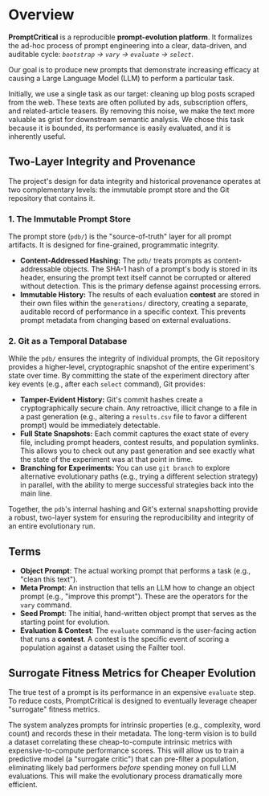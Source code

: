 # Overview

**PromptCritical** is a reproducible **prompt-evolution platform**. It formalizes the ad-hoc process of prompt engineering into a clear, data-driven, and auditable cycle: *`bootstrap` → `vary` → `evaluate` → `select`*.

Our goal is to produce new prompts that demonstrate increasing efficacy at causing a Large Language Model (LLM) to perform a particular task.

Initially, we use a single task as our target: cleaning up blog posts scraped from the web. These texts are often polluted by ads, subscription offers, and related-article teasers. By removing this noise, we make the text more valuable as grist for downstream semantic analysis. We chose this task because it is bounded, its performance is easily evaluated, and it is inherently useful.

## Two-Layer Integrity and Provenance

The project's design for data integrity and historical provenance operates at two complementary levels: the immutable prompt store and the Git repository that contains it.

### 1. The Immutable Prompt Store

The prompt store (`pdb/`) is the "source-of-truth" layer for all prompt artifacts. It is designed for fine-grained, programmatic integrity.

*   **Content-Addressed Hashing:** The `pdb/` treats prompts as content-addressable objects. The SHA-1 hash of a prompt's body is stored in its header, ensuring the prompt text itself cannot be corrupted or altered without detection. This is the primary defense against processing errors.
*   **Immutable History:** The results of each evaluation **contest** are stored in their own files within the `generations/` directory, creating a separate, auditable record of performance in a specific context. This prevents prompt metadata from changing based on external evaluations.

### 2. Git as a Temporal Database

While the `pdb/` ensures the integrity of individual prompts, the Git repository provides a higher-level, cryptographic snapshot of the entire experiment's state over time. By committing the state of the experiment directory after key events (e.g., after each `select` command), Git provides:

*   **Tamper-Evident History:** Git's commit hashes create a cryptographically secure chain. Any retroactive, illicit change to a file in a past generation (e.g., altering a `results.csv` file to favor a different prompt) would be immediately detectable.
*   **Full State Snapshots:** Each commit captures the exact state of every file, including prompt headers, contest results, and population symlinks. This allows you to check out any past generation and see exactly what the state of the experiment was at that point in time.
*   **Branching for Experiments:** You can use `git branch` to explore alternative evolutionary paths (e.g., trying a different selection strategy) in parallel, with the ability to merge successful strategies back into the main line.

Together, the `pdb`'s internal hashing and Git's external snapshotting provide a robust, two-layer system for ensuring the reproducibility and integrity of an entire evolutionary run.

## Terms

-   **Object Prompt**: The actual working prompt that performs a task (e.g., "clean this text").
-   **Meta Prompt**: An instruction that tells an LLM how to change an object prompt (e.g., "improve this prompt"). These are the operators for the `vary` command.
-   **Seed Prompt**: The initial, hand-written object prompt that serves as the starting point for evolution.
-   **Evaluation & Contest**: The `evaluate` command is the user-facing action that runs a **contest**. A contest is the specific event of scoring a population against a dataset using the Failter tool.

## Surrogate Fitness Metrics for Cheaper Evolution

The true test of a prompt is its performance in an expensive `evaluate` step. To reduce costs, PromptCritical is designed to eventually leverage cheaper "surrogate" fitness metrics.

The system analyzes prompts for intrinsic properties (e.g., complexity, word count) and records these in their metadata. The long-term vision is to build a dataset correlating these cheap-to-compute intrinsic metrics with expensive-to-compute performance scores. This will allow us to train a predictive model (a "surrogate critic") that can pre-filter a population, eliminating likely bad performers *before* spending money on full LLM evaluations. This will make the evolutionary process dramatically more efficient.
